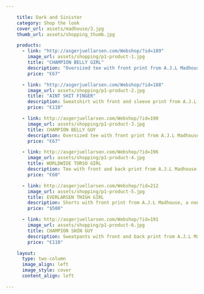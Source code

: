 ```yaml
---

    title: Dark and Sinister
    category: Shop the look
    cover_url: assets/madhouse/3.jpg
    thumb_url: assets/shopping_thumb.jpg

    products:
      - link: "http://asgerjuellarsen.com/Webshop/?id=189"
        image_url: assets/shopping/p1-product-1.jpg
        title: "CHAMPION BELLY GIRL"
        description: "Oversized tee with front print from A.J.L Madhouse, a non-season based and unisex diffussion line from Asger Juel Larsen"
        price: "€67"

      - link: "http://asgerjuellarsen.com/Webshop/?id=188"
        image_url: assets/shopping/p1-product-2.jpg
        title: "AINT SHIT FINGER"
        description: Sweatshirt with front and sleeve print from A.J.L Madhouse, a non-season based and unisex diffussion line from Asger Juel Larsen. Features a ribbed round neck, long sleeves and a ribbed hem and cuffs.
        price: "€110"

      - link: http://asgerjuellarsen.com/Webshop/?id=190
        image_url: assets/shopping/p1-product-3.jpg
        title: CHAMPION BELLY GUY
        description: Oversized tee with front print from A.J.L Madhouse, a non-season based and unisex diffussion line from Asger Juel Larsen
        price: "€67"

      - link: http://asgerjuellarsen.com/Webshop/?id=196
        image_url: assets/shopping/p1-product-4.jpg
        title: WORLDWIDE TORSO GIRL
        description: Tee with front and back print from A.J.L Madhouse, a non-season based and unisex diffussion line from Asger Juel Larsen
        price: "€60"

      - link: http://asgerjuellarsen.com/Webshop/?id=212
        image_url: assets/shopping/p1-product-5.jpg
        title: EVERLARSEN THIGH GIRL
        description: Shorts with front print from A.J.L Madhouse, a non-season based and unisex diffussion line from Asger Juel Larsen
        price: "$500"

      - link: http://asgerjuellarsen.com/Webshop/?id=191
        image_url: assets/shopping/p1-product-6.jpg
        title: CHAMPION SHIN GUY
        description: Sweatpants with front and back print from A.J.L Madhouse, a non-season based and unisex diffussion line from Asger Juel Larsen
        price: "€110"

    layout:
      type: two-column
      image_align: left
      image_style: cover
      content_align: left

---
```

